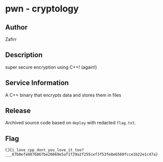 # pwn - cryptology 

## Author
Zafirr

## Description
super secure encryption using C++! (again!)

## Service Information
A C++ binary that encrypts data and stores them in files

## Release
Archived source code based on `deploy` with redacted `flag.txt`.

## Flag
`CJ{i_love_cpp_dont_you_love_it_too?___67b0efe8876867be20869e5af1f29a2f255cef3f53fe8e6560fcce1b22e1c47a}`
